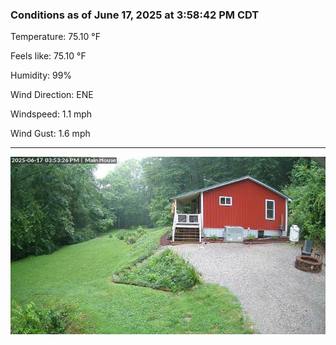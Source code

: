 ### Conditions as of June 17, 2025 at 3:58:42 PM CDT 

Temperature: 75.10 &deg;F

Feels like: 75.10 &deg;F

Humidity: 99%

Wind Direction: ENE

Windspeed: 1.1 mph

Wind Gust: 1.6 mph

---

<img src="./images/latest.jpeg"/>

